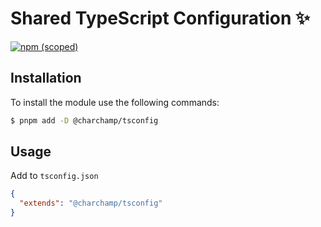 # Shared TypeScript Configuration ✨

[![npm (scoped)](https://img.shields.io/npm/v/@charchamp/tsconfig.svg?style=flat-square)](https://www.npmjs.com/package/@charchamp/tsconfig)

## Installation

To install the module use the following commands:

```bash
$ pnpm add -D @charchamp/tsconfig
```

## Usage

Add to `tsconfig.json`

```json
{
  "extends": "@charchamp/tsconfig"
}
```
